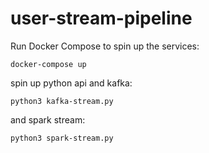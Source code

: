 # user-stream-pipeline
Run Docker Compose to spin up the services:

`docker-compose up`

spin up python api and kafka:

`python3 kafka-stream.py`

and spark stream:

`python3 spark-stream.py`